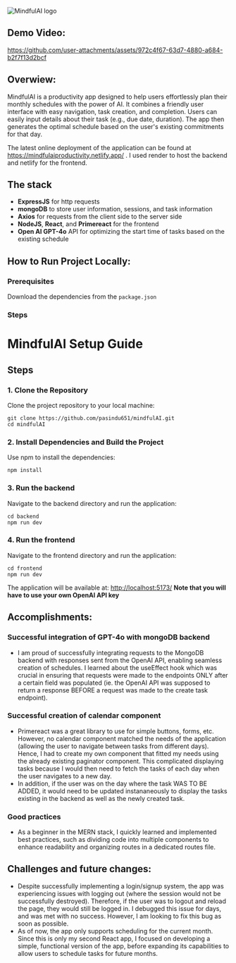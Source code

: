 ![MindfulAI logo](https://i.ibb.co/x8gcZs6/mindfulailogo.png)

## Demo Video:
https://github.com/user-attachments/assets/972c4f67-63d7-4880-a684-b2f7f13d2bcf

## Overwiew:
MindfulAI is a productivity app designed to help users effortlessly plan their monthly schedules with the power of AI. It combines a friendly user interface with easy navigation, task creation, and completion. Users can easily input details about their task (e.g., due date, duration). The app then generates the optimal schedule based on the user's existing commitments for that day.

The latest online deployment of the application can be found at https://mindfulaiproductivity.netlify.app/
. I used render to host the backend and netlify for the frontend.

## The stack
- **ExpressJS** for http requests
- **mongoDB** to store user information, sessions, and task information
- **Axios** for requests from the client side to the server side
- **NodeJS**, **React**, and **Primereact** for the frontend
- **Open AI GPT-4o** API for optimizing the start time of tasks based on the existing schedule

## How to Run Project Locally:

### Prerequisites

Download the dependencies from the ```package.json```

### Steps

# MindfulAI Setup Guide

## Steps

### 1. Clone the Repository
Clone the project repository to your local machine:
```
git clone https://github.com/pasindu651/mindfulAI.git
cd mindfulAI
```

### 2. Install Dependencies and Build the Project
Use npm to install the dependencies:
```
npm install
```

### 3. Run the backend
Navigate to the backend directory and run the application:
```
cd backend
npm run dev
```
### 4. Run the frontend
Navigate to the frontend directory and run the application:
```
cd frontend
npm run dev
```
The application will be available at: [http://localhost:5173/](http://localhost:5173/)
**Note that you will have to use your own OpenAI API key**

## Accomplishments:

### Successful integration of GPT-4o with mongoDB backend 
- I am proud of successfully integrating requests to the MongoDB backend with responses sent from the OpenAI API, enabling seamless creation of schedules. I learned about the useEffect hook which was crucial in ensuring that requests were made to the endpoints ONLY after a certain field was populated (ie. the OpenAI API was supposed to return a response BEFORE a request was made to the create task endpoint).
  
### Successful creation of calendar component
- Primereact was a great library to use for simple buttons, forms, etc. However, no calendar component matched the needs of the application (allowing the user to navigate between tasks from different days). Hence, I had to create my own component that fitted my needs using the already existing paginator component. This complicated displaying tasks because I would then need to fetch the tasks of each day when the user navigates to a new day.
- In addition, if the user was on the day where the task WAS TO BE ADDED, it would need to be updated instananeously to display the tasks existing in the backend as well as the newly created task.

### Good practices
- As a beginner in the MERN stack, I quickly learned and implemented best practices, such as dividing code into multiple components to enhance readability and organizing routes in a dedicated routes file.
  
## Challenges and future changes:
- Despite successfully implementing a login/signup system, the app was experiencing issues with logging out (where the session would not be successfully destroyed). Therefore, if the user was to logout and reload the page, they would still be logged in. I debugged this issue for days, and was met with no success. However, I am looking to fix this bug as soon as possible. 
- As of now, the app only supports scheduling for the current month. Since this is only my second React app, I focused on developing a simple, functional version of the app, before expanding its capabilities to allow users to schedule tasks for future months.
